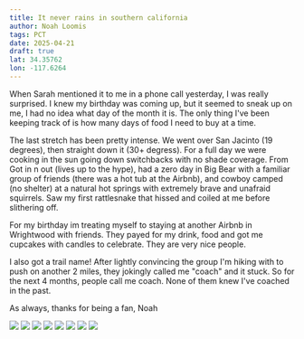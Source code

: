 ```yaml
---
title: It never rains in southern california
author: Noah Loomis
tags: PCT
date: 2025-04-21
draft: true
lat: 34.35762
lon: -117.6264
---
```


<script>
    import Image from '$lib/Image.svelte'
</script>

When Sarah mentioned it to me in a phone call yesterday, I was really surprised. I knew my birthday was coming up, but it seemed to sneak up on me, I had no idea what day of the month it is. The only thing I've been keeping track of is how many days of food I need to buy at a time. 

The last stretch has been pretty intense. We went over San Jacinto (19 degrees), then straight down it (30+ degress). For a full day we were cooking in the sun going down switchbacks with no shade coverage. From Got in n out (lives up to the hype), had a zero day in Big Bear with a familiar group of friends (there was a hot tub at the Airbnb), and cowboy camped (no shelter) at a natural hot springs with extremely brave and unafraid squirrels. Saw my first rattlesnake that hissed and coiled at me before slithering off. 

For my birthday im treating myself to staying at another Airbnb in Wrightwood with friends. They payed for my drink, food and got me cupcakes with candles to celebrate. They are very nice people.

I also got a trail name! After lightly convincing the group I'm hiking with to push on another 2 miles, they jokingly called me "coach" and it stuck. So for the next 4 months, people call me coach. None of them knew I've coached in the past.


As always, thanks for being a fan,
Noah

<Image src="/img/view.jpg" caption="On the way to the summit"/>

<Image src="/img/burrito.jpg" caption="A very large breakfast burrito at Paradise Valley Cafe"/>

<Image src="/img/jacinto.jpg" caption="Ayo at the summit"/>

<Image src="/img/hail.jpg" caption="A lot of hail"/>

<Image src="/img/mayor.jpg" caption="Meeting the mayor of Idlewild"/>

<Image src="/img/mikes.jpg" caption="Mike's place. a bit odd"/>

<Image src="/img/protest.jpg" caption="The protest I briefly participated in in exchange for a ride"/>

<Image src="/img/magic.jpg" caption="Trail magic, giving donuts, fruit and water. best donuts ever"/>

